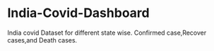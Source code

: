# India-Covid-Dashboard
India covid Dataset for different state wise.
Confirmed case,Recover cases,and Death cases.
